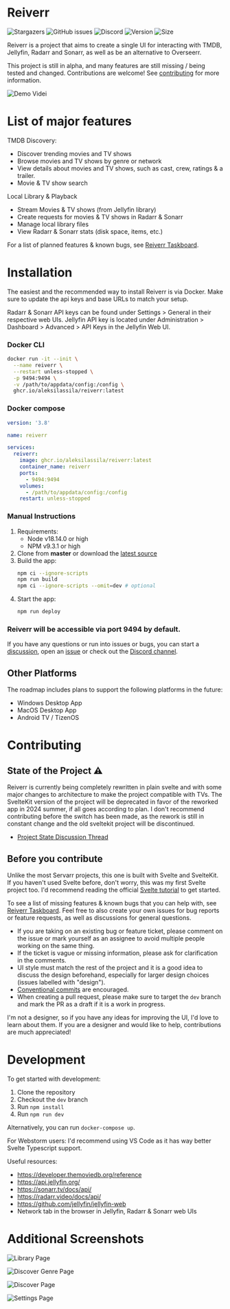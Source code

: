 # Reiverr

![Stargazers](https://img.shields.io/github/stars/aleksilassila/reiverr)
![GitHub issues](https://img.shields.io/github/issues/aleksilassila/reiverr)
![Discord](https://img.shields.io/discord/923259625145524354)
![Version](https://ghcr-badge.egpl.dev/aleksilassila/reiverr/latest_tag?color=%2344cc11&ignore=latest&label=version&trim=)
![Size](https://ghcr-badge.egpl.dev/aleksilassila/reiverr/size?color=%2344cc11&tag=latest&label=image+size&trim=)

Reiverr is a project that aims to create a single UI for interacting with TMDB, Jellyfin, Radarr and Sonarr, as well as be an alternative to Overseerr.

This project is still in alpha, and many features are still missing / being tested and changed. Contributions are welcome! See [contributing](#Contributing) for more information.

![Demo Videi](images/reiverr-demo.gif)

# List of major features

TMDB Discovery:

- Discover trending movies and TV shows
- Browse movies and TV shows by genre or network
- View details about movies and TV shows, such as cast, crew, ratings & a trailer.
- Movie & TV show search

Local Library & Playback

- Stream Movies & TV shows (from Jellyfin library)
- Create requests for movies & TV shows in Radarr & Sonarr
- Manage local library files
- View Radarr & Sonarr stats (disk space, items, etc.)

For a list of planned features & known bugs, see [Reiverr Taskboard](https://github.com/users/aleksilassila/projects/5).

# Installation

The easiest and the recommended way to install Reiverr is via Docker. Make sure to update the api keys and base URLs to match your setup.

Radarr & Sonarr API keys can be found under Settings > General in their respective web UIs. Jellyfin API key is located under Administration > Dashboard > Advanced > API Keys in the Jellyfin Web UI.

### Docker CLI

```sh
docker run -it --init \
  --name reiverr \
  --restart unless-stopped \
  -p 9494:9494 \
  -v /path/to/appdata/config:/config \
  ghcr.io/aleksilassila/reiverr:latest
```

### Docker compose

```yaml
version: '3.8'

name: reiverr

services:
  reiverr:
    image: ghcr.io/aleksilassila/reiverr:latest
    container_name: reiverr
    ports:
      - 9494:9494
    volumes:
      - /path/to/appdata/config:/config
    restart: unless-stopped
```

### Manual Instructions

1. Requirements:
   - Node v18.14.0 or high
   - NPM v9.3.1 or high
1. Clone from **master** or download the [latest source](https://github.com/aleksilassila/reiverr/releases)
1. Build the app:
   ```sh
   npm ci --ignore-scripts
   npm run build
   npm ci --ignore-scripts --omit=dev # optional
   ```
1. Start the app:
   ```sh
   npm run deploy
   ```

### Reiverr will be accessible via port 9494 by default.

If you have any questions or run into issues or bugs, you can start a [discussion](https://github.com/aleksilassila/reiverr/discussions), open an [issue](https://github.com/aleksilassila/reiverr/issues) or check out the [Discord channel](https://discord.gg/enypPQh6pz).

## Other Platforms

The roadmap includes plans to support the following platforms in the future:

- Windows Desktop App
- MacOS Desktop App
- Android TV / TizenOS

# Contributing

## State of the Project ⚠️

Reiverr is currently being completely rewritten in plain svelte and with some major changes to architecture to make the project compatible with TVs. The SvelteKit version of the project will be deprecated in favor of the reworked app in 2024 summer, if all goes according to plan. I don't recommend contributing before the switch has been made, as the rework is still in constant change and the old sveltekit project will be discontinued.

- [Project State Discussion Thread](https://github.com/aleksilassila/reiverr/issues/98)

## Before you contribute

Unlike the most Servarr projects, this one is built with Svelte and SvelteKit. If you haven't used Svelte before, don't worry, this was my first Svelte project too. I'd recommend reading the official [Svelte tutorial](https://learn.svelte.dev/tutorial/welcome-to-svelte) to get started.

To see a list of missing features & known bugs that you can help with, see [Reiverr Taskboard](https://github.com/users/aleksilassila/projects/5). Feel free to also create your own issues for bug reports or feature requests, as well as discussions for general questions.

- If you are taking on an existing bug or feature ticket, please comment on the issue or mark yourself as an assignee to avoid multiple people working on the same thing.
- If the ticket is vague or missing information, please ask for clarification in the comments.
- UI style must match the rest of the project and it is a good idea to discuss the design beforehand, especially for larger design choices (issues labelled with "design").
- [Conventional commits](https://www.conventionalcommits.org/en/v1.0.0/) are encouraged.
- When creating a pull request, please make sure to target the `dev` branch and mark the PR as a draft if it is a work in progress.

I'm not a designer, so if you have any ideas for improving the UI, I'd love to learn about them. If you are a designer and would like to help, contributions are much appreciated!

# Development

To get started with development:

1. Clone the repository
2. Checkout the `dev` branch
3. Run `npm install`
4. Run `npm run dev`

Alternatively, you can run `docker-compose up`.

For Webstorm users: I'd recommend using VS Code as it has way better Svelte Typescript support.

Useful resources:

- https://developer.themoviedb.org/reference
- https://api.jellyfin.org/
- https://sonarr.tv/docs/api/
- https://radarr.video/docs/api/
- https://github.com/jellyfin/jellyfin-web
- Network tab in the browser in Jellyfin, Radarr & Sonarr web UIs

# Additional Screenshots

![Library Page](images/screenshot-1.png)

![Discover Genre Page](images/screenshot-2.png)

![Discover Page](images/screenshot-3.png)

![Settings Page](images/screenshot-4.png)
